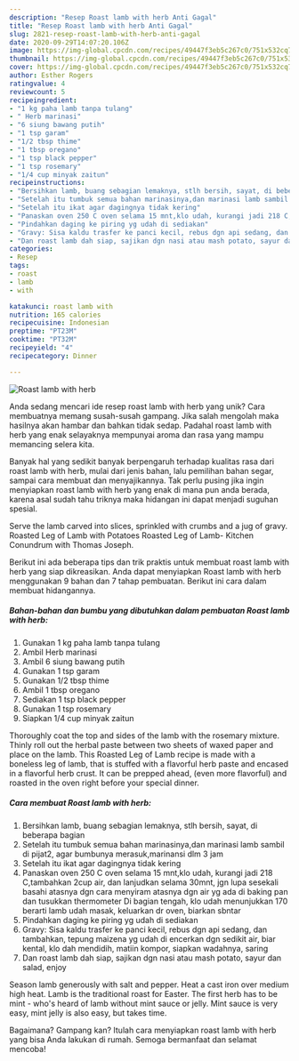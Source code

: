 ```yaml
---
description: "Resep Roast lamb with herb Anti Gagal"
title: "Resep Roast lamb with herb Anti Gagal"
slug: 2821-resep-roast-lamb-with-herb-anti-gagal
date: 2020-09-29T14:07:20.106Z
image: https://img-global.cpcdn.com/recipes/49447f3eb5c267c0/751x532cq70/roast-lamb-with-herb-foto-resep-utama.jpg
thumbnail: https://img-global.cpcdn.com/recipes/49447f3eb5c267c0/751x532cq70/roast-lamb-with-herb-foto-resep-utama.jpg
cover: https://img-global.cpcdn.com/recipes/49447f3eb5c267c0/751x532cq70/roast-lamb-with-herb-foto-resep-utama.jpg
author: Esther Rogers
ratingvalue: 4
reviewcount: 5
recipeingredient:
- "1 kg paha lamb tanpa tulang"
- " Herb marinasi"
- "6 siung bawang putih"
- "1 tsp garam"
- "1/2 tbsp thime"
- "1 tbsp oregano"
- "1 tsp black pepper"
- "1 tsp rosemary"
- "1/4 cup minyak zaitun"
recipeinstructions:
- "Bersihkan lamb, buang sebagian lemaknya, stlh bersih, sayat, di beberapa bagian"
- "Setelah itu tumbuk semua bahan marinasinya,dan marinasi lamb sambil di pijat2, agar bumbunya merasuk,marinansi dlm 3 jam"
- "Setelah itu ikat agar dagingnya tidak kering"
- "Panaskan oven 250 C oven selama 15 mnt,klo udah, kurangi jadi 218 C,tambahkan 2cup air, dan lanjudkan selama 30mnt, jgn lupa sesekali basahi atasnya dgn cara menyiram atasnya dgn air yg ada di baking pan dan tusukkan thermometer Di bagian tengah, klo udah menunjukkan 170 berarti lamb udah masak, keluarkan dr oven, biarkan sbntar"
- "Pindahkan daging ke piring yg udah di sediakan"
- "Gravy: Sisa kaldu trasfer ke panci kecil, rebus dgn api sedang, dan tambahkan, tepung maizena yg udah di encerkan dgn sedikit air, biar kental, klo dah mendidih, matiin kompor, siapkan wadahnya, saring"
- "Dan roast lamb dah siap, sajikan dgn nasi atau mash potato, sayur dan salad, enjoy"
categories:
- Resep
tags:
- roast
- lamb
- with

katakunci: roast lamb with 
nutrition: 165 calories
recipecuisine: Indonesian
preptime: "PT23M"
cooktime: "PT32M"
recipeyield: "4"
recipecategory: Dinner

---
```



![Roast lamb with herb](https://img-global.cpcdn.com/recipes/49447f3eb5c267c0/751x532cq70/roast-lamb-with-herb-foto-resep-utama.jpg)

Anda sedang mencari ide resep roast lamb with herb yang unik? Cara membuatnya memang susah-susah gampang. Jika salah mengolah maka hasilnya akan hambar dan bahkan tidak sedap. Padahal roast lamb with herb yang enak selayaknya mempunyai aroma dan rasa yang mampu memancing selera kita.

Banyak hal yang sedikit banyak berpengaruh terhadap kualitas rasa dari roast lamb with herb, mulai dari jenis bahan, lalu pemilihan bahan segar, sampai cara membuat dan menyajikannya. Tak perlu pusing jika ingin menyiapkan roast lamb with herb yang enak di mana pun anda berada, karena asal sudah tahu triknya maka hidangan ini dapat menjadi suguhan spesial.

Serve the lamb carved into slices, sprinkled with crumbs and a jug of gravy. Roasted Leg of Lamb with Potatoes Roasted Leg of Lamb- Kitchen Conundrum with Thomas Joseph.


Berikut ini ada beberapa tips dan trik praktis untuk membuat roast lamb with herb yang siap dikreasikan. Anda dapat menyiapkan Roast lamb with herb menggunakan 9 bahan dan 7 tahap pembuatan. Berikut ini cara dalam membuat hidangannya.

<!--inarticleads1-->

##### Bahan-bahan dan bumbu yang dibutuhkan dalam pembuatan Roast lamb with herb:

1. Gunakan 1 kg paha lamb tanpa tulang
1. Ambil  Herb marinasi
1. Ambil 6 siung bawang putih
1. Gunakan 1 tsp garam
1. Gunakan 1/2 tbsp thime
1. Ambil 1 tbsp oregano
1. Sediakan 1 tsp black pepper
1. Gunakan 1 tsp rosemary
1. Siapkan 1/4 cup minyak zaitun


Thoroughly coat the top and sides of the lamb with the rosemary mixture. Thinly roll out the herbal paste between two sheets of waxed paper and place on the lamb. This Roasted Leg of Lamb recipe is made with a boneless leg of lamb, that is stuffed with a flavorful herb paste and encased in a flavorful herb crust. It can be prepped ahead, (even more flavorful) and roasted in the oven right before your special dinner. 

<!--inarticleads2-->

##### Cara membuat Roast lamb with herb:

1. Bersihkan lamb, buang sebagian lemaknya, stlh bersih, sayat, di beberapa bagian
1. Setelah itu tumbuk semua bahan marinasinya,dan marinasi lamb sambil di pijat2, agar bumbunya merasuk,marinansi dlm 3 jam
1. Setelah itu ikat agar dagingnya tidak kering
1. Panaskan oven 250 C oven selama 15 mnt,klo udah, kurangi jadi 218 C,tambahkan 2cup air, dan lanjudkan selama 30mnt, jgn lupa sesekali basahi atasnya dgn cara menyiram atasnya dgn air yg ada di baking pan dan tusukkan thermometer Di bagian tengah, klo udah menunjukkan 170 berarti lamb udah masak, keluarkan dr oven, biarkan sbntar
1. Pindahkan daging ke piring yg udah di sediakan
1. Gravy: Sisa kaldu trasfer ke panci kecil, rebus dgn api sedang, dan tambahkan, tepung maizena yg udah di encerkan dgn sedikit air, biar kental, klo dah mendidih, matiin kompor, siapkan wadahnya, saring
1. Dan roast lamb dah siap, sajikan dgn nasi atau mash potato, sayur dan salad, enjoy


Season lamb generously with salt and pepper. Heat a cast iron over medium high heat. Lamb is the traditional roast for Easter. The first herb has to be mint - who&#39;s heard of lamb without mint sauce or jelly. Mint sauce is very easy, mint jelly is also easy, but takes time. 

Bagaimana? Gampang kan? Itulah cara menyiapkan roast lamb with herb yang bisa Anda lakukan di rumah. Semoga bermanfaat dan selamat mencoba!
